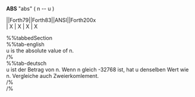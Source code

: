 __ABS__ "abs" ( n -- u )  
  
  
  
||Forth79||Forth83||ANSI||Forth200x  
|   X     |   X    |  X  |    X  
  
  
  
%%tabbedSection  
%%tab-english  
u is the absolute value of n.  
/%  
%%tab-deutsch  
u ist der Betrag von n. Wenn n gleich -32768 ist, hat u denselben Wert wie n. Vergleiche auch Zweierkomlement.  
/%  
/%  
